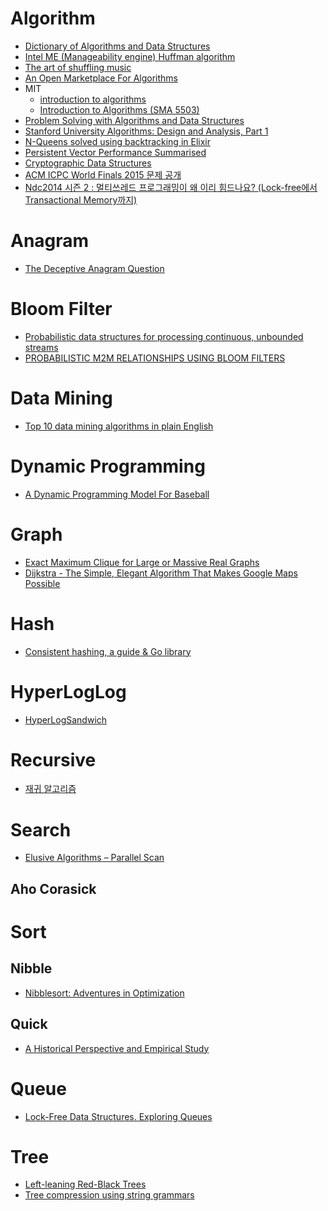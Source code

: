 Algorithm
=========
* [Dictionary of Algorithms and Data Structures](http://xlinux.nist.gov/dads/)
* [Intel ME (Manageability engine) Huffman algorithm](http://io.smashthestack.org/me/)
* [The art of shuffling music](http://keyj.emphy.de/balanced-shuffle/)
* [An Open Marketplace For Algorithms](https://algorithmia.com/)
* MIT
  * [introduction to algorithms](http://ocw.mit.edu/courses/electrical-engineering-and-computer-science/6-006-introduction-to-algorithms-fall-2011/lecture-videos/)
  * [Introduction to Algorithms (SMA 5503)](http://ocw.mit.edu/courses/electrical-engineering-and-computer-science/6-046j-introduction-to-algorithms-sma-5503-fall-2005/)
* [Problem Solving with Algorithms and Data Structures](http://interactivepython.org/courselib/static/pythonds/index.html)
* [Stanford University Algorithms: Design and Analysis, Part 1](https://www.coursera.org/course/algo)
* [N-Queens solved using backtracking in Elixir](https://github.com/tacticiankerala/N-Queens)
* [Persistent Vector Performance Summarised](http://hypirion.com/musings/persistent-vector-performance-summarised?hnrepost=true)
* [Cryptographic Data Structures](http://blog.bren2010.io/2015/04/07/data-structures.html)
* [ACM ICPC World Finals 2015 문제 공개](http://ilwar.com/it/206599)
* [Ndc2014 시즌 2 : 멀티쓰레드 프로그래밍이 왜 이리 힘드나요? (Lock-free에서 Transactional Memory까지)](http://www.slideshare.net/zzapuno/ndc2014-2)

# Anagram
* [The Deceptive Anagram Question](http://nafiulis.me/the-deceptive-anagram-question.html)

# Bloom Filter
* [Probabilistic data structures for processing continuous, unbounded streams](https://github.com/tylertreat/BoomFilters)
* [PROBABILISTIC M2M RELATIONSHIPS USING BLOOM FILTERS](http://zacharyvoase.com/2012/08/31/m2mbloom/)

# Data Mining
* [Top 10 data mining algorithms in plain English](http://rayli.net/blog/data/top-10-data-mining-algorithms-in-plain-english/)

# Dynamic Programming
* [A Dynamic Programming Model For Baseball](http://footballcommentary.com/bbmodel.htm)

# Graph
* [Exact Maximum Clique for Large or Massive Real Graphs](http://kukuruku.co/hub/algorithms/exact-maximum-clique-for-large-or-massive-real-graphs)
* [Dijkstra - The Simple, Elegant Algorithm That Makes Google Maps Possible](http://motherboard.vice.com/read/the-simple-elegant-algorithm-that-makes-google-maps-possible)

# Hash
* [Consistent hashing, a guide & Go library](https://medium.com/@sent0hil/consistent-hashing-a-guide-go-implementation-fe3421ac3e8f)

# HyperLogLog
* [HyperLogSandwich](https://github.com/chanian/hyperlogsandwich/wiki)

# Recursive
* [재귀 알고리즘](http://navercast.naver.com/contents.nhn?rid=2871&contents_id=87713&leafId=2871)

# Search
* [Elusive Algorithms – Parallel Scan](https://software.intel.com/en-us/articles/elusive-algorithms-parallel-scan)

## Aho Corasick

# Sort

## Nibble
* [Nibblesort: Adventures in Optimization](http://belkadan.com/blog/2015/05/Nibblesort/)

## Quick
* [A Historical Perspective and Empirical Study](www.liacs.nl/~graaf/STUDENTENSEMINARIUM/quicksorthistorical.pdf)

# Queue
* [Lock-Free Data Structures. Exploring Queues](http://kukuruku.co/hub/cpp/lock-free-data-structures-exploring-queues)

# Tree
* [Left-leaning Red-Black Trees](http://www.cs.princeton.edu/~rs/talks/LLRB/LLRB.pdf)
* [Tree compression using string grammars](http://arxiv.org/abs/1504.05535)